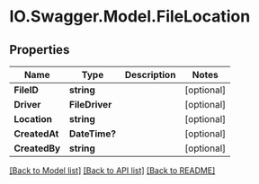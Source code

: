 # IO.Swagger.Model.FileLocation
## Properties

Name | Type | Description | Notes
------------ | ------------- | ------------- | -------------
**FileID** | **string** |  | [optional] 
**Driver** | **FileDriver** |  | [optional] 
**Location** | **string** |  | [optional] 
**CreatedAt** | **DateTime?** |  | [optional] 
**CreatedBy** | **string** |  | [optional] 

[[Back to Model list]](../README.md#documentation-for-models) [[Back to API list]](../README.md#documentation-for-api-endpoints) [[Back to README]](../README.md)


